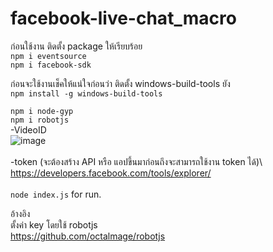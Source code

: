 # facebook-live-chat_macro
ก่อนใช้งาน ติดตั้ง package ให้เรียบร้อย\
`npm i eventsource`\
`npm i facebook-sdk`

ก่อนจะใช้งานเช็คให้แน่ใจก่อนว่า ติดตั้ง windows-build-tools ยัง\
`npm install -g windows-build-tools`

`npm i node-gyp`\
`npm i robotjs`
\
-VideoID \
![image](https://user-images.githubusercontent.com/55057145/115143433-7cc58480-a071-11eb-935c-94541da91b69.png)\
<br />
-token (จะต้องสร้าง API หรือ แอปขึ้นมาก่อนถึงจะสามารถใช้งาน token ได้)\ 
https://developers.facebook.com/tools/explorer/
<br />
<br />
`node index.js` for run.


อ้างอิง\
ตั้งค่า key โดยใช้ robotjs\
https://github.com/octalmage/robotjs
